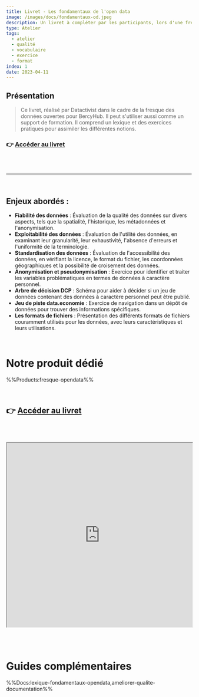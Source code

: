 ```yaml
---
title: Livret - Les fondamentaux de l'open data
image: /images/docs/fondamentaux-od.jpeg
description: Un livret à compléter par les participants, lors d'une fresque des données ouvertes
type: Atelier
tags:
  - atelier
  - qualité
  - vocabulaire
  - exercice
  - format
index: 1
date: 2023-04-11
--- 
```


## Présentation

> Ce livret, réalisé par Datactivist dans le cadre de la fresque des données ouvertes pour BercyHub. Il peut s'utiliser aussi comme un support de formation. Il comprend un lexique et des exercices pratiques pour assimiler les différentes notions.

### 👉 [Accéder au livret](https://docs.google.com/presentation/d/1--PxiDrDZodVMIoyePXbmftI9Ea_0WQBGoliTbcfzyg/preview?slide=id.g1949e2873d4_0_3)

<br></br>

---

<br/>

## Enjeux abordés :

- **Fiabilité des données** : Évaluation de la qualité des données sur divers aspects, tels que la spatialité, l'historique, les métadonnées et l'anonymisation.
- **Exploitabilité des données** : Évaluation de l'utilité des données, en examinant leur granularité, leur exhaustivité, l'absence d'erreurs et l'uniformité de la terminologie.
- **Standardisation des données** : Évaluation de l'accessibilité des données, en vérifiant la licence, le format du fichier, les coordonnées géographiques et la possibilité de croisement des données.
- **Anonymisation et pseudonymisation** : Exercice pour identifier et traiter les variables problématiques en termes de données à caractère personnel.
- **Arbre de décision DCP** : Schéma pour aider à décider si un jeu de données contenant des données à caractère personnel peut être publié.
- **Jeu de piste data.economie** : Exercice de navigation dans un dépôt de données pour trouver des informations spécifiques.
- **Les formats de fichiers** : Présentation des différents formats de fichiers couramment utilisés pour les données, avec leurs caractéristiques et leurs utilisations.

<br/>

# Notre produit dédié

%%Products:fresque-opendata%%

<br/>

## 👉 [Accéder au livret](https://docs.google.com/presentation/d/1--PxiDrDZodVMIoyePXbmftI9Ea_0WQBGoliTbcfzyg/preview?slide=id.g1949e2873d4_0_3)

<br></br>

<div class="responsiveIframe">
  <iframe
    width="100%"
    height="500"
    src="https://docs.google.com/presentation/d/1--PxiDrDZodVMIoyePXbmftI9Ea_0WQBGoliTbcfzyg/preview?slide=id.g1949e2873d4_0_3">
  </iframe>
</div>

<br></br>

# Guides complémentaires

%%Docs:lexique-fondamentaux-opendata,ameliorer-qualite-documentation%%
